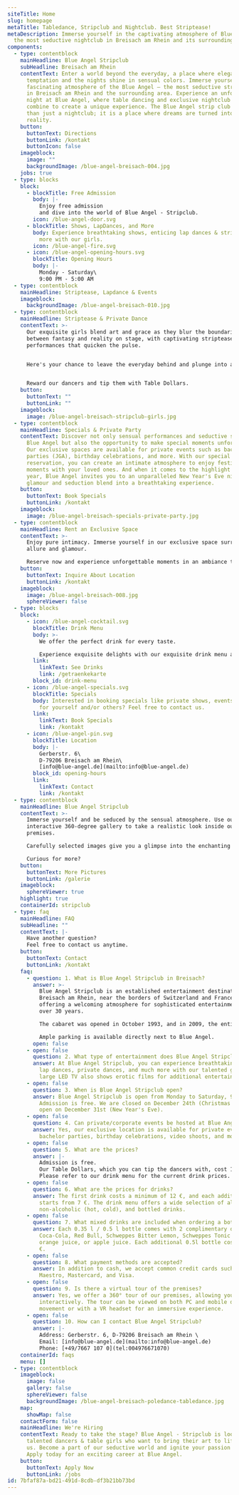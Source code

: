 ```yaml
---
siteTitle: Home
slug: homepage
metaTitle: Tabledance, Stripclub and Nightclub. Best Striptease!
metaDescription: Immerse yourself in the captivating atmosphere of Blue Angel -
  the most seductive nightclub in Breisach am Rhein and its surroundings.
components:
  - type: contentblock
    mainHeadline: Blue Angel Stripclub
    subHeadline: Breisach am Rhein
    contentText: Enter a world beyond the everyday, a place where elegance meets
      temptation and the nights shine in sensual colors. Immerse yourself in the
      fascinating atmosphere of the Blue Angel – the most seductive strip club
      in Breisach am Rhein and the surrounding area. Experience an unforgettable
      night at Blue Angel, where table dancing and exclusive nightclub vibes
      combine to create a unique experience. The Blue Angel strip club is more
      than just a nightclub; it is a place where dreams are turned into living
      reality.
    button:
      buttonText: Directions
      buttonLink: /kontakt
      buttonIcon: false
    imageblock:
      image: ""
      backgroundImage: /blue-angel-breisach-004.jpg
    jobs: true
  - type: blocks
    block:
      - blockTitle: Free Admission
        body: |-
          Enjoy free admission
          and dive into the world of Blue Angel - Stripclub.
        icon: /blue-angel-door.svg
      - blockTitle: Shows, LapDances, and More
        body: Experience breathtaking shows, enticing lap dances & striptease, and much
          more with our girls.
        icon: /blue-angel-fire.svg
      - icon: /blue-angel-opening-hours.svg
        blockTitle: Opening Hours
        body: |-
          Monday - Saturday\
          9:00 PM - 5:00 AM
  - type: contentblock
    mainHeadline: Striptease, Lapdance & Events
    imageblock:
      backgroundImage: /blue-angel-breisach-010.jpg
  - type: contentblock
    mainHeadline: Striptease & Private Dance
    contentText: >-
      Our exquisite girls blend art and grace as they blur the boundaries
      between fantasy and reality on stage, with captivating striptease
      performances that quicken the pulse.


      Here's your chance to leave the everyday behind and plunge into an exhilarating experience that ignites your senses and curiosity. Experience enticing lap dances and private dances that turn your fantasies into reality.


      Reward our dancers and tip them with Table Dollars.
    button:
      buttonText: ""
      buttonLink: ""
    imageblock:
      image: /blue-angel-breisach-stripclub-girls.jpg
  - type: contentblock
    mainHeadline: Specials & Private Party
    contentText: Discover not only sensual performances and seductive striptease at
      Blue Angel but also the opportunity to make special moments unforgettable.
      Our exclusive spaces are available for private events such as bachelor
      parties (JGA), birthday celebrations, and more. With our special
      reservation, you can create an intimate atmosphere to enjoy festive
      moments with your loved ones. And when it comes to the highlight of the
      year, Blue Angel invites you to an unparalleled New Year's Eve night where
      glamour and seduction blend into a breathtaking experience.
    button:
      buttonText: Book Specials
      buttonLink: /kontakt
    imageblock:
      image: /blue-angel-breisach-specials-private-party.jpg
  - type: contentblock
    mainHeadline: Rent an Exclusive Space
    contentText: >-
      Enjoy pure intimacy. Immerse yourself in our exclusive space surrounded by
      allure and glamour.

      Reserve now and experience unforgettable moments in an ambiance that captivates your senses.
    button:
      buttonText: Inquire About Location
      buttonLink: /kontakt
    imageblock:
      image: /blue-angel-breisach-008.jpg
      sphereViewer: false
  - type: blocks
    block:
      - icon: /blue-angel-cocktail.svg
        blockTitle: Drink Menu
        body: >-
          We offer the perfect drink for every taste.

          Experience exquisite delights with our exquisite drink menu at Blue Angel.
        link:
          linkText: See Drinks
          link: /getraenkekarte
        block_id: drink-menu
      - icon: /blue-angel-specials.svg
        blockTitle: Specials
        body: Interested in booking specials like private shows, events, or other things
          for yourself and/or others? Feel free to contact us.
        link:
          linkText: Book Specials
          link: /kontakt
      - icon: /blue-angel-pin.svg
        blockTitle: Location
        body: |-
          Gerberstr. 6\
          D-79206 Breisach am Rhein\
          [info@blue-angel.de](mailto:info@blue-angel.de)
        block_id: opening-hours
        link:
          linkText: Contact
          link: /kontakt
  - type: contentblock
    mainHeadline: Blue Angel Stripclub
    contentText: >-
      Immerse yourself and be seduced by the sensual atmosphere. Use our
      interactive 360-degree gallery to take a realistic look inside our
      premises.

      Carefully selected images give you a glimpse into the enchanting world of striptease, the pulsating stage, and the seductive bar. Experience the true magic on-site and look forward to unforgettable evenings at Blue Angel.

      Curious for more?
    button:
      buttonText: More Pictures
      buttonLink: /galerie
    imageblock:
      sphereViewer: true
    highlight: true
    containerId: stripclub
  - type: faq
    mainHeadline: FAQ
    subHeadline: ""
    contentText: |-
      Have another question?
      Feel free to contact us anytime.
    button:
      buttonText: Contact
      buttonLink: /kontakt
    faq:
      - question: 1. What is Blue Angel Stripclub in Breisach?
        answer: >-
          Blue Angel Stripclub is an established entertainment destination in
          Breisach am Rhein, near the borders of Switzerland and France,
          offering a welcoming atmosphere for sophisticated entertainment for
          over 30 years.

          The cabaret was opened in October 1993, and in 2009, the entire nightclub was completely redesigned. All rooms are air-conditioned, and modern air purification was integrated in 2021.

          Ample parking is available directly next to Blue Angel.
        open: false
      - open: false
        question: 2. What type of entertainment does Blue Angel Stripclub offer?
        answer: At Blue Angel Stripclub, you can experience breathtaking shows, enticing
          lap dances, private dances, and much more with our talented girls. A
          large LED TV also shows erotic films for additional entertainment.
      - open: false
        question: 3. When is Blue Angel Stripclub open?
        answer: Blue Angel Stripclub is open from Monday to Saturday, 9:00 PM - 5:00 AM.
          Admission is free. We are closed on December 24th (Christmas Eve) and
          open on December 31st (New Year's Eve).
      - open: false
        question: 4. Can private/corporate events be hosted at Blue Angel Stripclub?
        answer: Yes, our exclusive location is available for private events such as
          bachelor parties, birthday celebrations, video shoots, and more.
      - open: false
        question: 5. What are the prices?
        answer: |-
          Admission is free.
          Our Table Dollars, which you can tip the dancers with, cost 1 $ = 2 €.
          Please refer to our drink menu for the current drink prices.
      - open: false
        question: 6. What are the prices for drinks?
        answer: The first drink costs a minimum of 12 €, and each additional drink
          starts from 7 €. The drink menu offers a wide selection of alcoholic,
          non-alcoholic (hot, cold), and bottled drinks.
      - open: false
        question: 7. What mixed drinks are included when ordering a bottle?
        answer: Each 0.35 l / 0.5 l bottle comes with 2 complimentary drinks like
          Coca-Cola, Red Bull, Schweppes Bitter Lemon, Schweppes Tonic Water,
          orange juice, or apple juice. Each additional 0.5l bottle costs 15.00
          €.
      - open: false
        question: 8. What payment methods are accepted?
        answer: In addition to cash, we accept common credit cards such as EC, CB,
          Maestro, Mastercard, and Visa.
      - open: false
        question: 9. Is there a virtual tour of the premises?
        answer: Yes, we offer a 360° tour of our premises, allowing you to explore
          interactively. The tour can be viewed on both PC and mobile devices by
          movement or with a VR headset for an immersive experience.
      - open: false
        question: 10. How can I contact Blue Angel Stripclub?
        answer: |-
          Address: Gerberstr. 6, D-79206 Breisach am Rhein \
          Email: [info@blue-angel.de](mailto:info@blue-angel.de)
          Phone: [+49/7667 107 0](tel:004976671070)
    containerId: faqs
    menu: []
  - type: contentblock
    imageblock:
      image: false
      gallery: false
      sphereViewer: false
      backgroundImage: /blue-angel-breisach-poledance-tabledance.jpg
    map:
      showMap: false
    contactForm: false
    mainHeadline: We're Hiring
    contentText: Ready to take the stage? Blue Angel - Stripclub is looking for
      talented dancers & table girls who want to bring their art to life with
      us. Become a part of our seductive world and ignite your passion on stage.
      Apply today for an exciting career at Blue Angel.
    button:
      buttonText: Apply Now
      buttonLink: /jobs
id: 7bfaf87a-bd21-491d-8cdb-df3b21bb73bd
---
```

